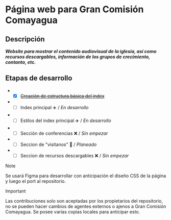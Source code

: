 # Página web para Gran Comisión Comayagua
## Descripción
***Website para mostrar el contenido audiovisual de la iglesia, así como recursos descargables, información de los grupos de crecimiento, contanto, etc.***

## Etapas de desarrollo
* - [x] [~~Creación de estructura básica del index~~](https://github.com/oacoello/igccomayagua-web/commit/9da0b8e008984de982470c02ae8cc2402cd3a544)
* - [ ] Index principal ✈️ / _En desarrollo_
* - [ ] Estilos del index principal ✈️ / _En desarrollo_
* - [ ] Sección de conferencias ❌ / _Sin empezar_
* - [ ] Seccion de "visítanos" 📝 / _Planeado_
* - [ ] Seccion de recursos descargables ❌ / _Sin empezar_

> [!NOTE]
> Se usará Figma para desarrollar con anticipación el diseño CSS de la página y luego el port al repositorio.

> [!IMPORTANT]
> Las contribuciones solo son aceptadas por los propietarios del repositorio, no se pueden hacer cambios de agentes externos o ajenos a Gran Comisión Comayagua.
> Se posee varias copias locales para anticipar esto. 
